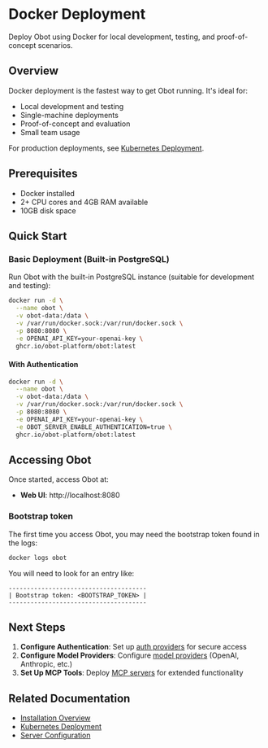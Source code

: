 # Docker Deployment

Deploy Obot using Docker for local development, testing, and proof-of-concept scenarios.

## Overview

Docker deployment is the fastest way to get Obot running. It's ideal for:

- Local development and testing
- Single-machine deployments
- Proof-of-concept and evaluation
- Small team usage

For production deployments, see [Kubernetes Deployment](kubernetes-deployment).

## Prerequisites

- Docker installed
- 2+ CPU cores and 4GB RAM available
- 10GB disk space

## Quick Start

### Basic Deployment (Built-in PostgreSQL)

Run Obot with the built-in PostgreSQL instance (suitable for development and testing):

```bash
docker run -d \
  --name obot \
  -v obot-data:/data \
  -v /var/run/docker.sock:/var/run/docker.sock \
  -p 8080:8080 \
  -e OPENAI_API_KEY=your-openai-key \
  ghcr.io/obot-platform/obot:latest
```

#### With Authentication

```bash
docker run -d \
  --name obot \
  -v obot-data:/data \
  -v /var/run/docker.sock:/var/run/docker.sock \
  -p 8080:8080 \
  -e OPENAI_API_KEY=your-openai-key \
  -e OBOT_SERVER_ENABLE_AUTHENTICATION=true \
  ghcr.io/obot-platform/obot:latest
```

## Accessing Obot

Once started, access Obot at:

- **Web UI**: http://localhost:8080

### Bootstrap token

The first time you access Obot, you may need the bootstrap token found in the logs:

```bash
docker logs obot
```

You will need to look for an entry like:

```shell
--------------------------------------
| Bootstrap token: <BOOTSTRAP_TOKEN> |
--------------------------------------
```

## Next Steps

1. **Configure Authentication**: Set up [auth providers](../configuration/auth-providers) for secure access
2. **Configure Model Providers**: Configure [model providers](../configuration/model-providers) (OpenAI, Anthropic, etc.)
3. **Set Up MCP Tools**: Deploy [MCP servers](../concepts/mcp-gateway/overview) for extended functionality

## Related Documentation

- [Installation Overview](overview)
- [Kubernetes Deployment](kubernetes-deployment)
- [Server Configuration](../configuration/server-configuration)
